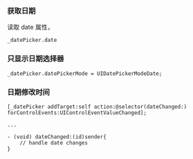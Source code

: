 ### 获取日期

读取 date 属性，

```
_datePicker.date
```

### 只显示日期选择器

```
_datePicker.datePickerMode = UIDatePickerModeDate;
```

### 日期修改时间


```
[_datePicker addTarget:self action:@selector(dateChanged:) forControlEvents:UIControlEventValueChanged];

...

- (void) dateChanged:(id)sender{
    // handle date changes
}
```


